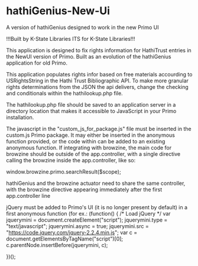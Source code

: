 # hathiGenius-New-Ui
A version of hathiGenius designed to work in the new Primo UI


!!!Built by K-State Libraries ITS for K-State Libraries!!!

This application is designed to fix rights information for HathiTrust entries in the NewUI version of Primo. Built as an evolution of the hathiGenius application for old Primo.

This application populates rights infor based on free materials accourding to USRightsString in the Hathi Trust Bibliographic API. To make more granular rights determinations from the JSON the api delivers, change the checking and conditionals within the hathilookup.php file.

The hathilookup.php file should be saved to an application server in a directory location that makes it accessible to JavaScript in your Primo installation.

The javascript in the "custom_js_for_package.js" file must be inserted in the custom.js Primo package. It may either be inserted in the anonymous function provided, or the code within can be added to an existing anonymous function. If integrating with browzine, the main code for browzine should be outside of the app.controller, with a single directive calling the browzine inside the app.controller, like so:

window.browzine.primo.searchResult($scope);

hathiGenius and the browzine actuator need to share the same controller, with the browzine directive appearing immediately after the first app.controller line

jQuery must be added to Primo's UI (it is no longer present by default) in a first anonymous function (for ex.: 
(function()  {
            /* Load jQuery */
            var jquerymini = document.createElement("script");
            jquerymini.type = "text/javascript";
            jquerymini.async = true;
            jquerymini.src = "https://code.jquery.com/jquery-2.2.4.min.js";
            var c = document.getElementsByTagName("script")[0];
            c.parentNode.insertBefore(jquerymini, c); 
    
})();
